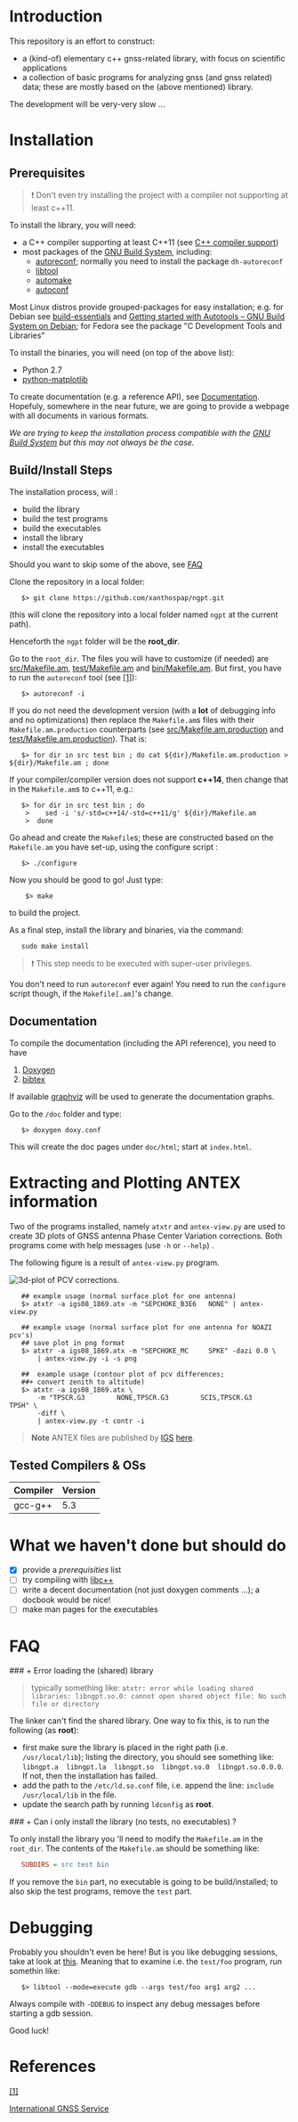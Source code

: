 # Introduction

This repository is an effort to construct:

* a (kind-of) elementary c++ gnss-related library, with focus on scientific applications
* a collection of basic programs for analyzing gnss (and gnss related) data; these are mostly based on the (above mentioned) library.

The development will be very-very slow ...

# Installation

## Prerequisites

> :heavy_exclamation_mark: Don't even try installing the project with a compiler not supporting at least c++11.

To install the library, you will need:

* a C++ compiler supporting at least C++11 (see [C++ compiler support](http://en.cppreference.com/w/cpp/compiler_support))
* most packages of the [GNU Build System](https://en.wikipedia.org/wiki/GNU_build_system),
including:
    * [autoreconf](http://linuxcommand.org/man_pages/autoreconf1.html); normally you need to install the package `dh-autoreconf`
    * [libtool](http://www.gnu.org/software/libtool/)
    * [automake](https://www.gnu.org/software/automake/)
    * [autoconf](http://www.gnu.org/software/autoconf/autoconf.html)

Most Linux distros provide grouped-packages for easy installation; e.g. for Debian see [build-essentials](https://packages.debian.org/wheezy/build-essential) and [Getting started with Autotools – GNU Build System on Debian](http://abhinavsingh.com/getting-started-with-autotools-gnu-build-system-on-debian/); for Fedora see the package "C Development Tools and Libraries"

To install the binaries, you will need (on top of the above list):

* Python 2.7
* [python-matplotlib](http://matplotlib.org/)

To create documentation (e.g. a reference API), see [Documentation](#documentation). Hopefuly, somewhere in the near future, we are going to provide a webpage with all documents in various formats.

*We are trying to keep the installation process compatible with the [GNU Build System](https://en.wikipedia.org/wiki/GNU_build_system) but this may not always be the case.*

## Build/Install Steps

The installation process, will :
* build the library
* build the test programs
* build the executables
* install the library
* install the executables

Should you want to skip some of the above, see [FAQ](#faq2)

Clone the repository in a local folder:
```shell
   $> git clone https://github.com/xanthospap/ngpt.git
```

(this will clone the repository into a local folder named `ngpt` at the current path).

Henceforth the `ngpt` folder will be the **root_dir**.

Go to the `root_dir`. The files you will have to customize (if needed) are  [src/Makefile.am](src/Makefile.am), [test/Makefile.am](test/Makefile.am) and [bin/Makefile.am](bin/Makefile.am).
But first, you have to run the `autoreconf` tool (see [[1]](#autoreconf)):
```shell
   $> autoreconf -i
```

If you do not need the development version (with a **lot** of debugging info and no optimizations) then replace the `Makefile.am`s files with their `Makefile.am.production` counterparts (see [src/Makefile.am.production](src/Makefile.am.production) and [test/Makefile.am.production](test/Makefile.am.production)). That is:
```shell
   $> for dir in src test bin ; do cat ${dir}/Makefile.am.production > ${dir}/Makefile.am ; done
```

If your compiler/compiler version does not support **c++14**, then change that in the `Makefile.am`s to c++11, e.g.:
```shell
   $> for dir in src test bin ; do
    >    sed -i 's/-std=c++14/-std=c++11/g' ${dir}/Makefile.am
    >  done
```

Go ahead and create the `Makefile`s; these are constructed based on the `Makefile.am` you have set-up, using the configure script :
```shell
   $> ./configure
```

Now you should be good to go! Just type:
```shell
    $> make
```
to build the project.

As a final step, install the library and binaries, via the command:
```shell
   sudo make install
```
>:heavy_exclamation_mark: This step needs to be executed with super-user privileges.

You don't need to run `autoreconf` ever again! You need to run the `configure` script though, if the `Makefile[.am]`'s change.

## Documentation

To compile the documentation (including the API reference), you need to have

1. [Doxygen](http://www.stack.nl/~dimitri/doxygen/)
2. [bibtex](http://www.bibtex.org/)

If available [graphviz](www.graphviz.org/) will be used to generate the documentation graphs.

Go to the `/doc` folder and type:
```shell
   $> doxygen doxy.conf
```

This will create the doc pages under `doc/html`; start at `index.html`.

# Extracting and Plotting ANTEX information

Two of the programs installed, namely `atxtr` and `antex-view.py` are used to create 3D plots of GNSS antenna Phase Center Variation corrections. Both programs come with help messages (use `-h` or `--help`) .

The following figure is a result of `antex-view.py` program.

![3d-plot of PCV corrections.](doc/figures/sep-various-antex-example.png)

```shell
   ## example usage (normal surface plot for one antenna)
   $> atxtr -a igs08_1869.atx -m "SEPCHOKE_B3E6   NONE" | antex-view.py

   ## example usage (normal surface plot for one antenna for NOAZI pcv's)
   ## save plot in png format
   $> atxtr -a igs08_1869.atx -m "SEPCHOKE_MC     SPKE" -dazi 0.0 \
       | antex-view.py -i -s png

   ##  example usage (contour plot of pcv differences;
   ##+ convert zenith to altitude)
   $> atxtr -a igs08_1869.atx \
       -m "TPSCR.G3        NONE,TPSCR.G3        SCIS,TPSCR.G3        TPSH" \
       -diff \
       | antex-view.py -t contr -i
```

> **Note** ANTEX files are published by [IGS](#igs) [here](https://igscb.jpl.nasa.gov/igscb/station/general/).

## Tested Compilers & OSs

| Compiler    |  Version  |
|-------------|-----------|
| gcc-g++     | 5.3       |

# What we haven't done but **should** do

- [x] provide a *prerequisities* list
- [ ] try compiling with [libc++](http://libcxx.llvm.org/index.html)
- [ ] write a decent documentation (not just doxygen comments ...); a docbook would be nice!
- [ ] make man pages for the executables
 
# FAQ

<a name="faq1">
### + Error loading the (shared) library
</a>

> typically something like: `atxtr: error while loading shared libraries: libngpt.so.0: cannot open shared object file: No such file or directory`

The linker can't find the shared library. One way to fix this, is to run the following (as **root**):

* first make sure the library is placed in the right path (i.e. `/usr/local/lib`); listing the directory, you should see something like: `libngpt.a  libngpt.la  libngpt.so  libngpt.so.0  libngpt.so.0.0.0`. If not, then the installation has failed.
* add the path to the `/etc/ld.so.conf` file, i.e. append the line: `include /usr/local/lib` in the file.
* update the search path by running `ldconfig` as **root**.

<a name="faq2">
### + Can i only install the library (no tests, no executables) ?
<a>

To only install the library you 'll need to modify the `Makefile.am` in the `root_dir`. The contents of the `Makefile.am` should be something like: 
```makefile
   SUBDIRS = src test bin
```
If you remove the `bin` part, no executable is going to be build/installed; to also skip the test programs, remove the `test` part.

# Debugging

Probably you shouldn't even be here! But is you like debugging sessions, take at look at [this](https://www.gnu.org/software/libtool/manual/html_node/Debugging-executables.html). Meaning that to examine i.e. the `test/foo` program, run somethin like:
```shell
   $> libtool --mode=execute gdb --args test/foo arg1 arg2 ...
```
Always compile with `-DDEBUG` to inspect any debug messages before starting a gdb session.

Good luck!

# References

<a name="autoreconf">[[1]](https://www.gnu.org/savannah-checkouts/gnu/autoconf/manual/autoconf-2.69/html_node/autoreconf-Invocation.html)</a>

<a name="igs">[International GNSS Service](http://www.igs.org/)
